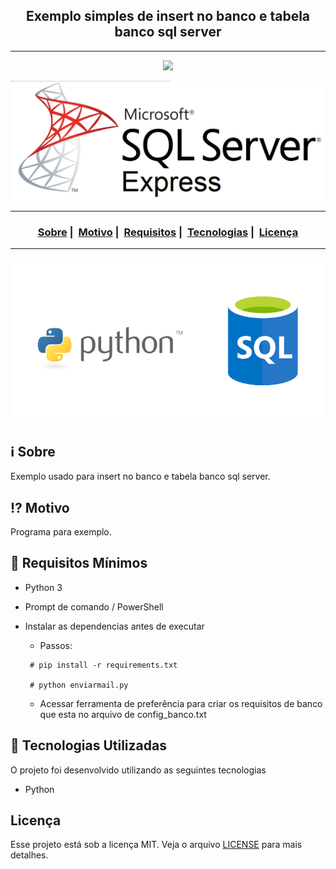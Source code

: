 <h2 align="center">Exemplo simples de insert no banco e tabela banco sql server </h2>

___

<p align="center">
  <img src="TelaOutlook.JPG" width="300" heigth="300">
</p>

<p align="center">
  <a href="LICENSE">
    <img alt="License" src="Screenshot_0_Microsoft-SQL-Server-Express.png">
  </a>
</p>

___

<h3 align="center">
  <a href="#information_source-sobre">Sobre</a>&nbsp;|&nbsp;
  <a href="#interrobang-motivo">Motivo</a>&nbsp;|&nbsp;
  <a href="#seedling-requisitos-mínimos">Requisitos</a>&nbsp;|&nbsp;
  <a href="#rocket-tecnologias-utilizadas">Tecnologias</a>&nbsp;|&nbsp;
  <a href="#licença">Licença</a>
</h3>

___

<img src="https://github.com/robsonamendonca/python-insert-sql/blob/master/python-sql.png?raw=true" width="1200">

## :information_source: Sobre

Exemplo usado para insert no banco e tabela banco sql server.

## :interrobang: Motivo

Programa para exemplo.

## :seedling: Requisitos Mínimos

- Python 3
- Prompt de comando / PowerShell
- Instalar as dependencias antes de executar
  - Passos:

  ```
   # pip install -r requirements.txt
   
   # python enviarmail.py

  ```

  - Acessar ferramenta de preferência para criar os requisitos de banco que esta no arquivo de config_banco.txt
  
## :rocket: Tecnologias Utilizadas

O projeto foi desenvolvido utilizando as seguintes tecnologias

- Python

## Licença

Esse projeto está sob a licença MIT. Veja o arquivo [LICENSE](LICENSE) para mais detalhes.
